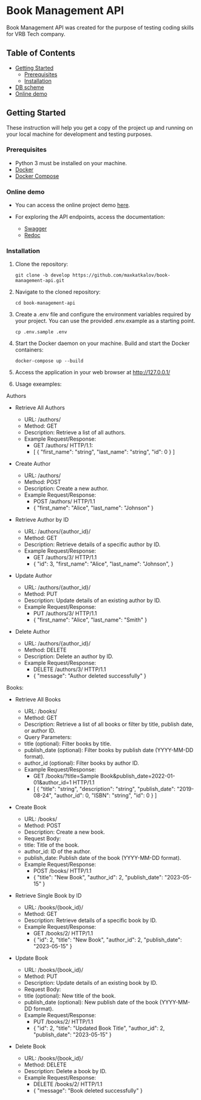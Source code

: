 # Book Management API 

Book Management API  was created for the purpose of testing coding skills for VRB Tech company.

## Table of Contents

- [Getting Started](#getting-started)
  - [Prerequisites](#prerequisites)
  - [Installation](#installation)
- [DB scheme](https://monosnap.com/file/YcofAa0P81QRZ9BPuGiXpvAnucpSWd)
- [Online demo](#online-demo)

## Getting Started

These instruction will help you get a copy of the project up and running on your local machine for development and testing purposes.

### Prerequisites

- Python 3 must be installed on your machine.
- [Docker](https://docs.docker.com/get-docker/)
- [Docker Compose](https://docs.docker.com/compose/install/)

### Online demo

- You can access the online project demo [here](http://54.175.70.18/).


- For exploring the API endpoints, access the documentation:

  - [Swagger](http://54.175.70.18/docs/)
  - [Redoc](http://54.175.70.18/redoc/)

### Installation

1. Clone the repository:

   ```shell
   git clone -b develop https://github.com/maxkatkalov/book-management-api.git

2. Navigate to the cloned repository:

   ```shell
   cd book-management-api

3. Create a .env file and configure the environment variables required by your project. You can use the provided .env.example as a starting point.

   ```shell
   cp .env.sample .env

4. Start the Docker daemon on your machine. Build and start the Docker containers:

   ```shell
   docker-compose up --build
   
6. Access the application in your web browser at http://127.0.0.1/

7. Usage exeamples:

Authors
- Retrieve All Authors
  - URL: /authors/
  - Method: GET
  - Description: Retrieve a list of all authors. 
  - Example Request/Response:
    - GET /authors/ HTTP/1.1:
     - [
    {
      "first_name": "string",
      "last_name": "string",
      "id": 0
    }
    ]

- Create Author
  - URL: /authors/
  - Method: POST
  - Description: Create a new author.
  - Example Request/Response:
    - POST /authors/ HTTP/1.1
    - {
  "first_name": "Alice",
  "last_name": "Johnson"
}
- Retrieve Author by ID
  - URL: /authors/{author_id}/
  - Method: GET
  - Description: Retrieve details of a specific author by ID.
  - Example Request/Response:
    - GET /authors/3/ HTTP/1.1
    - {
  "id": 3,
  "first_name": "Alice",
  "last_name": "Johnson",
}
- Update Author
  - URL: /authors/{author_id}/
  - Method: PUT
  - Description: Update details of an existing author by ID.
  - Example Request/Response:
    - PUT /authors/3/ HTTP/1.1
    - {
  "first_name": "Alice",
  "last_name": "Smith"
}
- Delete Author
  - URL: /authors/{author_id}/
  - Method: DELETE
  - Description: Delete an author by ID.
  - Example Request/Response:
    - DELETE /authors/3/ HTTP/1.1
    - {
  "message": "Author deleted successfully"
}

Books:

- Retrieve All Books
  - URL: /books/
  - Method: GET
  - Description: Retrieve a list of all books or filter by title, publish date, or author ID.
  - Query Parameters:
  - title (optional): Filter books by title.
  - publish_date (optional): Filter books by publish date (YYYY-MM-DD format).
  - author_id (optional): Filter books by author ID.
  - Example Request/Response:
    - GET /books/?title=Sample Book&publish_date=2022-01-01&author_id=1 HTTP/1.1
    - [
{
"title": "string",
"description": "string",
"publish_date": "2019-08-24",
"author_id": 0,
"ISBN": "string",
"id": 0
}
]

- Create Book
  - URL: /books/
  - Method: POST
  - Description: Create a new book.
  - Request Body:
  - title: Title of the book.
  - author_id: ID of the author.
  - publish_date: Publish date of the book (YYYY-MM-DD format).
  - Example Request/Response:
    - POST /books/ HTTP/1.1
    - {
  "title": "New Book",
  "author_id": 2,
  "publish_date": "2023-05-15"
}
- Retrieve Single Book by ID
  - URL: /books/{book_id}/
  - Method: GET
  - Description: Retrieve details of a specific book by ID.
  - Example Request/Response:
    - GET /books/2/ HTTP/1.1
    - {
  "id": 2,
  "title": "New Book",
  "author_id": 2,
  "publish_date": "2023-05-15"
}

- Update Book
  - URL: /books/{book_id}/
  - Method: PUT
  - Description: Update details of an existing book by ID.
  - Request Body:
  - title (optional): New title of the book.
  - publish_date (optional): New publish date of the book (YYYY-MM-DD format).
  - Example Request/Response:
    - PUT /books/2/ HTTP/1.1
    - {
  "id": 2,
  "title": "Updated Book Title",
  "author_id": 2,
  "publish_date": "2023-05-15"
}
- Delete Book
  - URL: /books/{book_id}/
  - Method: DELETE
  - Description: Delete a book by ID.
  - Example Request/Response:
    - DELETE /books/2/ HTTP/1.1
    - {
  "message": "Book deleted successfully"
}
